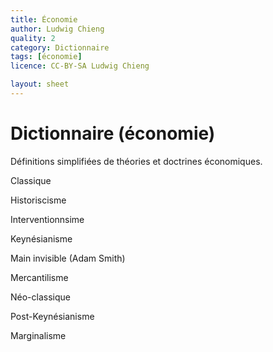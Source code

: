 ```yaml
---
title: Économie
author: Ludwig Chieng
quality: 2
category: Dictionnaire
tags: [économie]
licence: CC-BY-SA Ludwig Chieng

layout: sheet
---
```


# Dictionnaire (économie)

Définitions simplifiées de théories et doctrines économiques.


Classique

Historiscisme

Interventionnsime

Keynésianisme

Main invisible (Adam Smith)

Mercantilisme

Néo-classique

Post-Keynésianisme

Marginalisme
